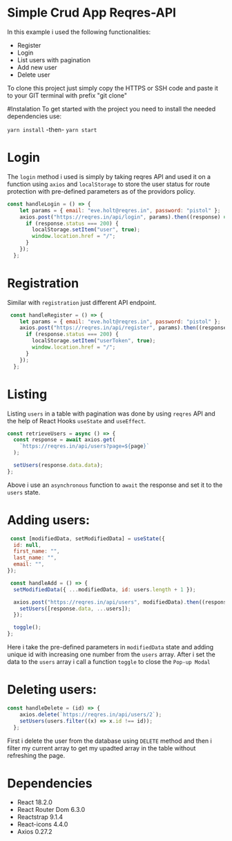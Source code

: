 # Simple Crud App Reqres-API

In this example i used the following functionalities:
- Register
- Login
- List users with pagination
- Add new user
- Delete user

To clone this project just simply copy the HTTPS or SSH code and paste it to your GIT terminal with prefix "git clone"

#Instalation
To get started with the project you need to install the needed dependencies use:

``yarn install``
-then-
``yarn start``

# Login
The `login` method i used is simply by taking reqres API and used it on a function using `axios` and `localStorage` to store the user status for route protection with pre-defined parameters as of the providors policy.

```jsx
const handleLogin = () => {
    let params = { email: "eve.holt@reqres.in", password: "pistol" };
    axios.post("https://reqres.in/api/login", params).then((response) => {
      if (response.status === 200) {
        localStorage.setItem("user", true);
        window.location.href = "/";
      }
    });
  };
  ```
# Registration
Similar with `registration` just different API endpoint.
```jsx
 const handleRegister = () => {
    let params = { email: "eve.holt@reqres.in", password: "pistol" };
    axios.post("https://reqres.in/api/register", params).then((response) => {
      if (response.status === 200) {
        localStorage.setItem("userToken", true);
        window.location.href = "/";
      }
    });
  };
  ```
  
  # Listing 
  Listing `users` in a table with pagination was done by using `reqres` API and the help of React Hooks `useState` and `useEffect`.
  ```jsx
  const retrieveUsers = async () => {
    const response = await axios.get(
      `https://reqres.in/api/users?page=${page}`
    );

    setUsers(response.data.data);
  };
  ```
  Above i use an `asynchronous` function to `await` the response and set it to the `users` state.
  
  # Adding users:
  ```jsx
   const [modifiedData, setModifiedData] = useState({
    id: null,
    first_name: "",
    last_name: "",
    email: "",
  });
  
   const handleAdd = () => {
    setModifiedData({ ...modifiedData, id: users.length + 1 });

    axios.post("https://reqres.in/api/users", modifiedData).then((response) => {
      setUsers([response.data, ...users]);
    });

    toggle();
  };
  ```
  Here i take the pre-defined parameters in `modifiedData` state and adding unique id with increasing one number from the `users` array. After i set the data to the `users` array i call a function `toggle` to close the `Pop-up Modal`
  
  # Deleting users:
```jsx
const handleDelete = (id) => {
    axios.delete(`https://reqres.in/api/users/2`);
    setUsers(users.filter((x) => x.id !== id));
  };
```
First i delete the user from the database using `DELETE` method and then i filter my current array to get my upadted array in the table without refreshing the page.

# Dependencies
- React 18.2.0
- React Router Dom 6.3.0
- Reactstrap 9.1.4
- React-icons 4.4.0
- Axios 0.27.2
